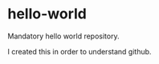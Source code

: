 hello-world
===========

Mandatory hello world repository.

I created this in order to understand github.
